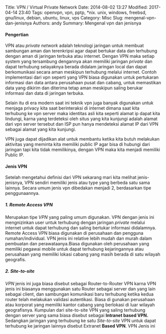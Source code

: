 Title: VPN / Virtual Private Network
Date: 2014-08-02 13:27
Modified: 2017-04-14 23:40
Tags: openvpn, vpn, pptp, *nix. unix, windows, freebsd, gnu/linux, debian, ubuntu, linux, vps
Category: Misc
Slug: mengenal-vpn-dan-jenisnya
Authors: andy
Summary: Mengenal vpn dan jenisnya

#### Pengertian

VPN atau *private network* adalah teknologi jaringan untuk membuat sambungan aman dan terenkripsi agar dapat bertukar data dan terhubung dengan aman di jaringan terbuka atau internet. Dengan VPN maka setiap system yang tersambung dengannya akan memiliki jaringan *private* dan dapat terhubung selayaknya berada didalam jaringan local dan dapat berkomunikasi secara aman meskipun terhubung melalui internet. 
Contoh implementasi dari vpn seperti yang VPN biasa digunakan untuk pertukaran informasi dan data antara perusahaan pusat dan cabang, untuk memastikan data yang dikirim dan diterima tetap aman meskipun saling berukar informasi dan data di jaringan terbuka.

Selain itu di era modern saat ini teknik vpn juga banyak digunakan untuk menjaga privacy kita saat berinteraksi di internet dimana saat kita terhubung ke vpn server maka identitas asli kita seperti alamat ip dapat kita lindungi, karna yang terdeteksi oleh situs yang kita kunjungi adalah alamat dari vpn server tersebut dan ISP pun hanya mendeteksi alamat IP dari VPN sebagai alamat yang kita kunjungi. 

VPN juga dapat dijadikan alat untuk membantu ketika kita butuh melakukan aktivitas yang meminta kita memiliki public IP agar bisa di hubungi dari jaringan tapi kita tidak memilikinya, dengan VPN maka kita menjadi memiliki Public IP.


#### Jenis VPN
Setelah mengetahui definisi dari VPN sekarang mari kita melihat jenis-jenisnya, VPN sendiri memiliki jenis atau type yang berbeda satu sama lainnya. Secara umum jenis vpn dibedakan menjadi 2, berdasarkan tipe penggunaannya. 

##### 1. Remote Access VPN
Merupakan tipe *VPN* yang paling umum digunakan. VPN dengan jenis ini mengnizinkan user untuk terhubung dengan jaringan *private* melalui internet untuk dapat terhubung dan saling bertukar informasi didalamnya. Remote Access VPN biasa digunakan di perusahaan dan pengguna rumahan/individual. VPN jenis ini relative lebih mudah dan murah dalam pembuatan dan perawataanya.Biasa digunakan oleh perusahaan yang memiliki pegawai mobile untuk dapat terhubung kejaringannya atau perusahaan yang memiliki lokasi cabang yang masih berada di satu wilayah geografis.


##### 2. Site-to-site
*VPN* jenis ini juga biasa disebut sebagai Router-to-Router VPN karna VPN jenis ini biasanya menggunakan satu Router sebagai server dan yang lain sebagai client, dan sambungan komunikasi baru terhubung ketika kedua router telah melakukan validasi autentikasi. Biasa di gunakan perusahaan atau korporat yang memiliki kantor cabang yang berlokasi di luar wilayah geografisnya. Kumpulan dari site-to-site VPN yang saling terhubung dengan server yang sama biasa disebut sebagai **Intranet based VPN.** Sedangkan jaringan yang terhubung ke satu *Site-to-site* VPN untuk dapat terhubung ke jaringan lainnya disebut Extranet **Based VPN**. VPN Jenis ini



